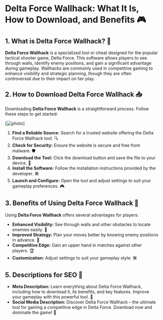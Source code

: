 # Delta Force Wallhack: What It Is, How to Download, and Benefits 🎮

## 1. What is Delta Force Wallhack? 🤔

**Delta Force Wallhack** is a specialized tool or cheat designed for the popular tactical shooter game, Delta Force. This software allows players to see through walls, identify enemy positions, and gain a significant advantage during gameplay. Wallhacks are commonly used in competitive gaming to enhance visibility and strategic planning, though they are often controversial due to their impact on fair play.

## 2. How to Download Delta Force Wallhack 📥

Downloading **Delta Force Wallhack** is a straightforward process. Follow these steps to get started:

[![photo](https://github.com/user-attachments/assets/5333af45-5e01-4466-b20e-d31836e4bd3d)]


1. **Find a Reliable Source:** Search for a trusted website offering the Delta Force Wallhack tool. 🔍
2. **Check for Security:** Ensure the website is secure and free from malware. 🛡️
3. **Download the Tool:** Click the download button and save the file to your device. 💾
4. **Install the Software:** Follow the installation instructions provided by the developer. 🛠️
5. **Launch and Configure:** Open the tool and adjust settings to suit your gameplay preferences. 🎮

## 3. Benefits of Using Delta Force Wallhack 🚀

Using **Delta Force Wallhack** offers several advantages for players:

- **Enhanced Visibility:** See through walls and other obstacles to locate enemies easily. 👀
- **Improved Strategy:** Plan your moves better by knowing enemy positions in advance. 🧠
- **Competitive Edge:** Gain an upper hand in matches against other players. 🏆
- **Customization:** Adjust settings to suit your gameplay style. 🛠️

## 5. Descriptions for SEO 📝
- **Meta Description:** Learn everything about Delta Force Wallhack, including how to download it, its benefits, and key features. Improve your gameplay with this powerful tool. 🎯
- **Social Media Description:** Discover Delta Force Wallhack – the ultimate tool for gaining a competitive edge in Delta Force. Download now and dominate the game! 🚀
